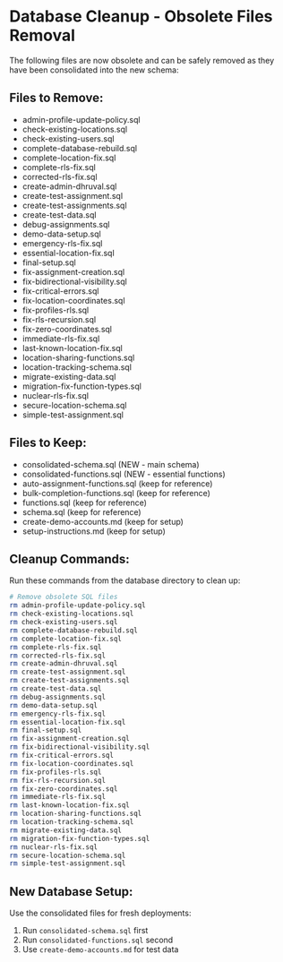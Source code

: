 # Database Cleanup - Obsolete Files Removal

The following files are now obsolete and can be safely removed as they have been consolidated into the new schema:

## Files to Remove:
- admin-profile-update-policy.sql
- check-existing-locations.sql
- check-existing-users.sql
- complete-database-rebuild.sql
- complete-location-fix.sql
- complete-rls-fix.sql
- corrected-rls-fix.sql
- create-admin-dhruval.sql
- create-test-assignment.sql
- create-test-assignments.sql
- create-test-data.sql
- debug-assignments.sql
- demo-data-setup.sql
- emergency-rls-fix.sql
- essential-location-fix.sql
- final-setup.sql
- fix-assignment-creation.sql
- fix-bidirectional-visibility.sql
- fix-critical-errors.sql
- fix-location-coordinates.sql
- fix-profiles-rls.sql
- fix-rls-recursion.sql
- fix-zero-coordinates.sql
- immediate-rls-fix.sql
- last-known-location-fix.sql
- location-sharing-functions.sql
- location-tracking-schema.sql
- migrate-existing-data.sql
- migration-fix-function-types.sql
- nuclear-rls-fix.sql
- secure-location-schema.sql
- simple-test-assignment.sql

## Files to Keep:
- consolidated-schema.sql (NEW - main schema)
- consolidated-functions.sql (NEW - essential functions)
- auto-assignment-functions.sql (keep for reference)
- bulk-completion-functions.sql (keep for reference)
- functions.sql (keep for reference)
- schema.sql (keep for reference)
- create-demo-accounts.md (keep for setup)
- setup-instructions.md (keep for setup)

## Cleanup Commands:
Run these commands from the database directory to clean up:

```bash
# Remove obsolete SQL files
rm admin-profile-update-policy.sql
rm check-existing-locations.sql
rm check-existing-users.sql
rm complete-database-rebuild.sql
rm complete-location-fix.sql
rm complete-rls-fix.sql
rm corrected-rls-fix.sql
rm create-admin-dhruval.sql
rm create-test-assignment.sql
rm create-test-assignments.sql
rm create-test-data.sql
rm debug-assignments.sql
rm demo-data-setup.sql
rm emergency-rls-fix.sql
rm essential-location-fix.sql
rm final-setup.sql
rm fix-assignment-creation.sql
rm fix-bidirectional-visibility.sql
rm fix-critical-errors.sql
rm fix-location-coordinates.sql
rm fix-profiles-rls.sql
rm fix-rls-recursion.sql
rm fix-zero-coordinates.sql
rm immediate-rls-fix.sql
rm last-known-location-fix.sql
rm location-sharing-functions.sql
rm location-tracking-schema.sql
rm migrate-existing-data.sql
rm migration-fix-function-types.sql
rm nuclear-rls-fix.sql
rm secure-location-schema.sql
rm simple-test-assignment.sql
```

## New Database Setup:
Use the consolidated files for fresh deployments:
1. Run `consolidated-schema.sql` first
2. Run `consolidated-functions.sql` second
3. Use `create-demo-accounts.md` for test data
